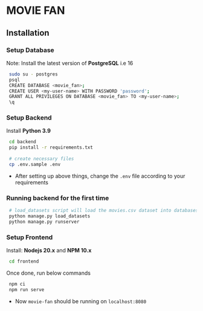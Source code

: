 # MOVIE FAN

## Installation

### Setup Database

Note: Install the latest version of **PostgreSQL** i.e 16

```bash
 sudo su - postgres
 psql
 CREATE DATABASE <movie_fan>;
 CREATE USER <my-user-name> WITH PASSWORD 'password';
 GRANT ALL PRIVILEGES ON DATABASE <movie_fan> TO <my-user-name>;
 \q
```

### Setup Backend
Install **Python 3.9**
```bash
 cd backend
 pip install -r requirements.txt
 
 # create necessary files
 cp .env.sample .env
```

* After setting up above things, change the `.env` file according to your requirements

### Running backend for the first time

```bash
 # load_datasets script will load the movies.csv dataset into databases.
 python manage.py load_datasets
 python manage.py runserver
```

### Setup Frontend

Install: **Nodejs 20.x** and **NPM 10.x**

```bash
 cd frontend
```

Once done, run below commands

```bash
 npm ci
 npm run serve
```

* Now `movie-fan` should be running on `localhost:8080`